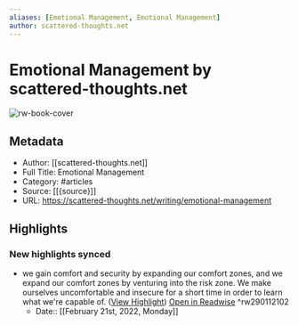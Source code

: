 ```yaml
---
aliases: [Emotional Management, Emotional Management]
author: scattered-thoughts.net
---
```

# Emotional Management by scattered-thoughts.net

![rw-book-cover](https://readwise-assets.s3.amazonaws.com/static/images/article0.00998d930354.png)

## Metadata
- Author: [[scattered-thoughts.net]]
- Full Title: Emotional Management
- Category: #articles
- Source: [[{source}]]
- URL: https://scattered-thoughts.net/writing/emotional-management

## Highlights
### New highlights synced
- we gain comfort and security by expanding our comfort zones, and we expand our comfort zones by venturing into the risk zone. We make ourselves uncomfortable and insecure for a short time in order to learn what we're capable of. ([View Highlight](https://read.readwise.io/read/01fwes3j6jw6sax320z3e7afqm)) [Open in Readwise](https://readwise.io/open/290112102) ^rw290112102
    - Date:: [[February 21st, 2022, Monday]]
